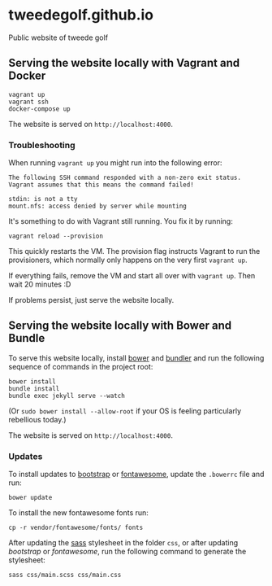 tweedegolf.github.io
====================

Public website of tweede golf

## Serving the website locally with Vagrant and Docker

```
vagrant up
vagrant ssh
docker-compose up
```

The website is served on `http://localhost:4000`.

### Troubleshooting

When running `vagrant up` you might run into the following error:

```
The following SSH command responded with a non-zero exit status.
Vagrant assumes that this means the command failed!

stdin: is not a tty
mount.nfs: access denied by server while mounting
```

It's something to do with Vagrant still running. You fix it by running:

```
vagrant reload --provision
```

This quickly restarts the VM. The provision flag instructs Vagrant to run the provisioners, which normally only happens on the very first `vagrant up`.

If everything fails, remove the VM and start all over with `vagrant up`. Then wait 20 minutes :D

If problems persist, just serve the website locally.

## Serving the website locally with Bower and Bundle

To serve this website locally, install [bower](http://bower.io/) and [bundler](http://bundler.io/) and run the following sequence of commands in the project root:

    bower install
    bundle install
    bundle exec jekyll serve --watch

(Or `sudo bower install --allow-root` if your OS is feeling particularly rebellious today.)

The website is served on `http://localhost:4000`.

### Updates

To install updates to [bootstrap](http://getbootstrap.com/) or [fontawesome](http://fortawesome.github.io/Font-Awesome/), update the `.bowerrc` file and run:

    bower update

To install the new fontawesome fonts run:

    cp -r vendor/fontawesome/fonts/ fonts

After updating the [sass](http://sass-lang.com/) stylesheet in the folder `css`, or after updating *bootstrap* or *fontawesome*, run the following command to generate the stylesheet:

    sass css/main.scss css/main.css
